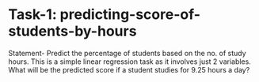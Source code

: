 # Task-1: predicting-score-of-students-by-hours
Statement- Predict the percentage of students based on the no. of study hours. This is a simple linear regression task as it involves just 2 variables.
What will be the predicted score if a student studies for 9.25 hours a day?
